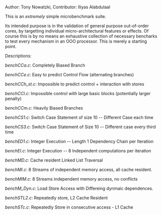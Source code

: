 Author: Tony Nowatzki, Contributor: Iliyas Alabdulaal

This is an *extremely* simple microbenchmark suite.

Its intended purpose is in the validation of general purpose out-of-order
cores, by targetting individual micro-architectural features or effects. 
Of course this is by no means an exhaustive collection of necessary bencharks
to test every mechanism in an OOO processor.  This is merely a starting point.

Descriptions:

*benchCCa.c*: Completely Biased Branch

*benchCCe.c*: Easy to predict Control Flow (alternating branches)

*benchCCh_st.c*: Impossible to predict control + interaction with stores

*benchCCl.c*: Impossible control with large basic blocks (potentially larger penalty)

*benchCCm.c*: Heavily Biased Branches

*benchCS1.c*: Switch Case Statement of size 10 -- Different Case each time

*benchCS3.c*: Switch Case Statement of Size 10 -- Different case every third time

*benchED1.c*: Integer Execution -- Length 1 Dependency Chain per Iteration

*benchEI.c*: Integer Execution -- 8 Independent computations per iteration 

*benchMD.c*: Cache resident Linked List Traversal

*benchMI.c*: 8 Streams of independent memory access, all cache resident.

*benchMIM.c*: 8 Streams independent memory access, no conflicts

*benchM_Dyn.c*: Load Store Access with Differeing dynmaic dependences.

*benchSTL2.c*: Repeatedly store, L2 Cache Resident

*benchSTc.c*: Repeatedly Store in consecutive access - L1 Cache
